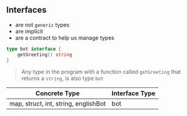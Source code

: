 ## Interfaces
- are not `generic` types
- are implicit
- are a contract to help us manage types

```go
type bot interface {
	getGreeting() string
}
```
> Any type in the program with a function called `getGreeting` that returns a `string`, is also type `bot`

| Concrete Type | Interface Type |
|---------------|----------------|
| map, struct, int, string, englishBot | bot
